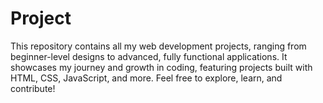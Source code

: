 # Project
This repository contains all my web development projects, ranging from beginner-level designs to advanced, fully functional applications. It showcases my journey and growth in coding, featuring projects built with HTML, CSS, JavaScript, and more. Feel free to explore, learn, and contribute!
